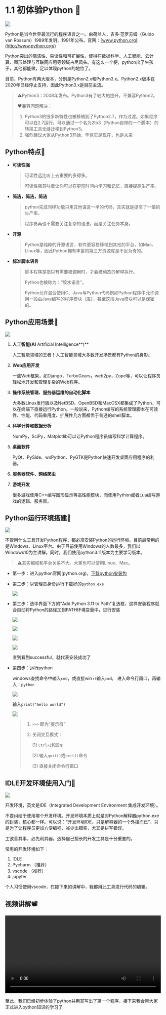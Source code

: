 # 1.1 初体验Python  :tada:

![](/images/python/py1.png)

Python是当今世界最流行的程序语言之一。由荷兰人，吉多·范罗苏姆（Guido van Rossum）1989年发明，1991年公布。官网：[www.python.org](http://www.python.org/)

Python突出的简洁性、易读性和可扩展性，使得在数据科学、人工智能、云计算、图形处理与互联网应用等领域占尽风头。有这么一个梗，python出了生孩子，其他都能做，足以体现python的地位了。

目前，Python有两大版本，分别是Python2.x和Python3.x。Python2.x版本在2020年已经停止支持，因此Python3.x是目前主流。

> ⚠️Python3：2008年发布。Python3有了较大的提升，不兼容Python2。
>
> ❤️兼容问题解决：
>
> 1. Python3的很多新特性也被移植到了Python2.7，作为过渡。如果程序可以在2.7运行，可以通过一个名为2to3（Python自带的一个脚本）的转换工具无缝迁移到Python3。
> 2. 强烈建议大家从Python3开始，毕竟它是现在，也是未来

## Python特点:gem:

- **可读性强**

  > 可读性远比听上去重要的多得多。
  >
  > 可读性强意味着让你可以在更短时间内学习和记忆，直接提高生产率。

- **简洁，简洁，简洁**

  > python完成同样功能只用其他语言一半的代码，其实就是提高了一倍的生产率。
  >
  > 程序员再也不需要关注复杂的语法，而是关注任务本身。

- **开源**

  > Python是纯粹的开源语言，软件更容易移植到其他的平台，如Mac、Linux等，因此Python拥有丰富的第三方资源库是不足为奇的。

- **标准脚本语言**

  > 脚本程序是指只有需要被调用时，才会被动态的解释执行。
  >
  > Python也被称为：“胶水语言”。
  >
  > Python允许混合使用C、Java与Python代码例如Python程序中允许调用一段由Java编写的程序模块（库），甚至这段Java模块可以是保密的。

## **Python应用场景**:gem:

![](/images/python/py2.png)

1. **人工智能(AI** Artificial Intelligence**)**

   人工智能领域的王者！人工智能领域大多数开发场景都有Python的身影。

2. **Web应用开发**

   一些Web框架，如Django，TurboGears，web2py，Zope等，可以让程序员轻松地开发和管理复杂的Web程序。

3. **操作系统管理、服务器运维的自动化脚本**

   大多数Linux发行版以及NetBSD、OpenBSD和MacOSX都集成了Python，可以在终端下直接运行Python。一般说来，Python编写的系统管理脚本在可读性、性能、代码重用度、扩展性几方面都优于普通的shell脚本。

4. **科学计算和数据分析**

   NumPy，SciPy，Matplotlib可以让Python程序员编写科学计算程序。

5. **桌面软件**

   PyQt、PySide、wxPython、PyGTK是Python快速开发桌面应用程序的利器。

6. **服务器软件、网络爬虫**

7. **游戏开发**

   很多游戏使用C++编写图形显示等高性能模块，而使用Python或者Lua编写游戏的逻辑、服务器。

## Python运行环境搭建:gem:

![](/images/python/py3.png)

不管用什么工具开发Python程序，都必须安装Python的运行环境。目前最常用的是Windows、Linux平台。由于目前使用Windows的人数最多，我们以Windows10为主讲解。同时，我们使用python3.11版本为主要学习版本。

> ⚠️其实编程和平台关系不大。大家也可以使用Linux、Mac。

- 第一步：进入python官网(python.org)，[下载python安装包](https://www.python.org/ftp/python/3.11.3/python-3.11.3-amd64.exe)

- 第二步：以管理员身份运行下载好的`python.exe`

  ![](/images/python/py4.png)

- 第三步：选中界面下方的"Add Python 3.11 to Path"复选框，这样安装程序就会自动将Python的路径加到PATH环境变量中，进行安装

  ![](/images/python/py5.png)

  ![](/images/python/py6.png)

  ![](/images/python/py7.png)

  ![](/images/python/py8.png)

  直到看到successful，就代表安装成功了

- 第四步：运行python

  windows查找命令中输入`cmd`，或直接win+r输入`cmd`， 进入命令行窗口，再输入：`python`

  ![](/images/python/py9.png)

  输入`print("hello world")`

  ![](/images/python/py10.png)

  > 1. `>>>` 即为“提示符”
  >
  > 2. 关闭交互模式：
  >
  >    (1) `Ctrl+Z`和`回车`
  >
  >    (2) 输入`quit()`或`exit()`命令
  >
  >    (3) 直接关闭命令行窗口

## **IDLE开发环境使用入门**:gem:

![](/images/python/py11.png)

开发环境，英文是IDE（Integrated Development Environment 集成开发环境）。

不要纠结于使用哪个开发环境。开发环境本质上就是对Python解释器python.exe的封装，核心都一样。可以说：“开发环境IDE，只是解释器的一个外挂而已”，只是为了让程序员更加方便编程，减少出错率，尤其是拼写错误。

工欲善其事，必先利其器，选择自己擅长的开发工具是十分重要的。

常用的开发环境如下：

1. IDLE
2. Pycharm （推荐）
3. vscode （推荐）
4. jupyter

个人习惯使用vscode，在接下来的讲解中，我都用此工具进行代码的编辑。

## 视频讲解:film_projector:

<video  src="https://cdn.cnbj1.fds.api.mi-img.com/mi-mall/97ac2dcc1367e03ac580204d6ca9a724.mp4" width="100%" controls></video>

至此，我们已经初步体验了python并用其写出了第一个程序，接下来我会带大家正式进入python知识的学习了